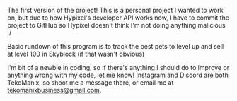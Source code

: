 The first version of the project! This is a personal project I wanted to work on, but due to how Hypixel's developer API works now, I have to commit the project to GitHub so Hypixel doesn't think I'm not doing anything malicious :/

Basic rundown of this program is to track the best pets to level up and sell at level 100 in Skyblock (if that wasn't obvious)

I'm bit of a newbie in coding, so if there's anything I should do to improve or anything wrong with my code, let me know! Instagram and Discord are both TekoManix, so shoot me a message there, or email me at 
tekomanixbusiness@gmail.com.
